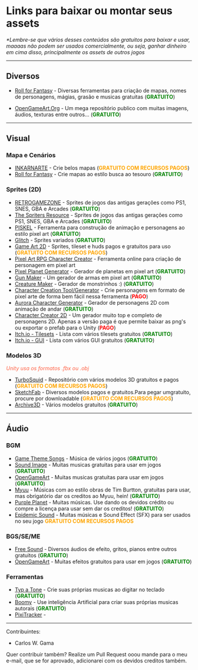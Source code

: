 # Links para baixar ou montar seus assets

<i>*Lembre-se que vários desses conteúdos são gratuitos para baixar e usar, maaaas não podem ser usados comercialmente, ou seja, ganhar dinheiro em cima disso, principalmente os assets de outros jogos</i>

---
## Diversos

- [Roll for Fantasy](https://rollforfantasy.com/) - Diversas ferramentas para criação de mapas, nomes de personagens, mágias, grasão e musicas gratuitas (<span style="color:GREEN"><b>GRATUITO</b></span>)

- [OpenGameArt.Org](https://opengameart.org/) - Um mega repositório publico com muitas imagens, áudios, texturas entre outros... (<span style="color:GREEN"><b>GRATUITO</b></span>)

---
## Visual

### Mapa e Cenários
- [INKARNARTE](https://inkarnate.com/login/) - Crie belos mapas (<span style="color:orange"><b>GRATUITO COM RECURSOS PAGOS</b></span>) 
- [Roll for Fantasy](https://rollforfantasy.com/tools/map-creator.php) - Crie mapas ao estilo busca ao tesouro (<span style="color:GREEN"><b>GRATUITO</b></span>) 

### Sprites (2D)
- [RETROGAMEZONE](https://retrogamezone.co.uk/) - Sprites de jogos das antigas gerações como PS1, SNES, GBA e Arcades (<span style="color:GREEN"><b>GRATUITO</b></span>)
- [The Spriters Resource](https://www.spriters-resource.com/) - Sprites de jogos das antigas gerações como PS1, SNES, GBA e Arcades (<span style="color:GREEN"><b>GRATUITO</b></span>)
- [PISKEL](https://www.piskelapp.com/) - Ferramenta para construção de animação e personagens ao estilo pixel art (<span style="color:GREEN"><b>GRATUITO</b></span>)
- [Glitch](http://c1.glitch.bz/misc/2013-01-25/glitch-assets.zip) - Sprites variados (<span style="color:GREEN"><b>GRATUITO</b></span>)
- [Game Art 2D](https://www.gameart2d.com/p) - Sprites, tileset e huds pagos e gratuitos para uso (<span style="color:orange"><b>GRATUITO COM RECURSOS PAGOS</b></span>)
- [Pixel Art RPG Character Creator](https://edermunizz.itch.io/pixel-art-rpg-character-creator) - Ferramenta online para criação de personagem em pixel art
- [Pixel Planet Generator](https://deep-fold.itch.io/pixel-planet-generator) - Gerador de planetas em pixel art (<span style="color:GREEN"><b>GRATUITO</b></span>)
- [Gun Maker](https://federico-calchera.itch.io/pixel-gun-maker) - Um gerador de armas em pixel art (<span style="color:GREEN"><b>GRATUITO</b></span>)
- [Creature Maker](https://kenney.itch.io/creature-mixer) - Gerador de monstrinhos :) (<span style="color:GREEN"><b>GRATUITO</b></span>)
- [Character Creation Tool/Generator](https://1up-indie2.itch.io/character-creation-tool-full) - Crie personagens em formato de pixel arte de forma bem fácil nessa ferramenta (<span style="color:RED"><b>PAGO</b></span>)
- [Aurora Character Generator](https://redoxgames.itch.io/aurora-character-generator) - Gerador de personagens 2D com animação de andar (<span style="color:GREEN"><b>GRATUITO</b></span>)
- [Character Creator 2D](https://mochakingup.itch.io/cc2d) - Um gerador muito top e completo de personagens 2D. Apenas a versão paga é que permite baixar as png's ou exportar o prefab para o Unity (<span style="color:RED"><b>PAGO</b></span>)
- [Itch.io - Tilesets](https://itch.io/game-assets/free/tag-tileset) - Lista com vários tilesets gratuitos (<span style="color:GREEN"><b>GRATUITO</b></span>)
- [Itch.io - GUI](https://itch.io/game-assets/free/tag-gui) - Lista com vários GUI gratuítos (<span style="color:GREEN"><b>GRATUITO</b></span>)

### Modelos 3D

<span style="color:tomato"><i> Unity usa os formatos .fbx ou .obj</i></span>
- [TurboSquid](https://www.turbosquid.com/pt_br/Search/3D-Models/free/unitypackage) - Repositório com vários modelos 3D gratuitos e pagos (<span style="color:orange"><b>GRATUITO COM RECURSOS PAGOS</b></span>)
- [SketchFab](https://sketchfab.com/features/free-3d-models) - Diversos modelos pagos e gratuitos.Para pegar umgratuito, procure por downloadable (<span style="color:orange"><b>GRATUITO COM RECURSOS PAGOS</b></span>)
- [Archive3D](https://archive3d.net/) - Vários modelos gratuitos (<span style="color:GREEN"><b>GRATUITO</b></span>)

---
## Áudio

### BGM
- [Game Theme Songs](https://www.gamethemesongs.com/a-theme-songs.html) - Música de vários jogos (<span style="color:GREEN"><b>GRATUITO</b></span>)
- [Sound Image](https://soundimage.org/) - Muitas musicas gratuitas para usar em jogos (<span style="color:GREEN"><b>GRATUITO</b></span>)
- [OpenGameArt](https://opengameart.org/art-search-advanced?keys=&field_art_type_tid%5B%5D=12&sort_by=count&sort_order=DESC) - Muitas musicas gratuitas para usar em jogos (<span style="color:GREEN"><b>GRATUITO</b></span>)
- [Myuu](https://www.youtube.com/c/myuuji/videos) - Músicas com ao estilo obras de Tim Burtton, gratuitas para usar, mas obrigatório dar os creditos ao Myuu, hein! (<span style="color:GREEN"><b>GRATUITO</b></span>)
- [Purple Planet](https://www.purple-planet.com/themes) - Muitas músicas. Use dando os devidos crédito ou compre a licença para usar sem dar os creditos! (<span style="color:GREEN"><b>GRATUITO</b></span>)
- [Epidemic Sound](https://www.epidemicsound.com/music/genres/video-games/?_us=adwords&_usx=11343192408_&utm_source=google&utm_medium=paidsearch&utm_campaign=11343192408&utm_term=&gclid=CjwKCAjwq5-WBhB7EiwAl-HEkghYcMIwiOBj8TRL_UnQuCBCwVeppabxhHUWV2HNeo71c361pKwkHhoCzuMQAvD_BwE) - Muitas músicas e Sound Effect (SFX) para ser usados no seu jogo <span style="color:orange"><b>GRATUITO COM RECURSOS PAGOS</b></span>



### BGS/SE/ME
- [Free Sound](https://freesound.org/) - Diversos áudios de efeito, gritos, pianos entre outros gratuitos (<span style="color:GREEN"><b>GRATUITO</b></span>)
- [OpenGameArt](https://opengameart.org/art-search-advanced?keys=&field_art_type_tid%5B%5D=13&sort_by=count&sort_order=DESC) - Muitas efeitos gratuitos para usar em jogos (<span style="color:GREEN"><b>GRATUITO</b></span>)


### Ferramentas
- [Typ a Tone](https://typatone.com/) - Crie suas próprias musicas ao digitar no teclado (<span style="color:GREEN"><b>GRATUITO</b></span>)
- [Boomy](https://boomy.com/) - Use inteligência Artificial para criar suas próprias musicas autorais (<span style="color:GREEN"><b>GRATUITO</b></span>)
- [PixiTracker](https://www.warmplace.ru/soft/pixitracker/) - 
---

Contribuintes:
- Carlos W. Gama

Quer contribuir também? Realize um Pull Request ooou mande para o meu e-mail, que se for aprovado, adicionarei com os devidos creditos também. 